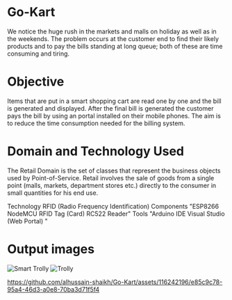 # Go-Kart
We notice the huge rush in the markets and malls on holiday as well as in the weekends. The problem occurs at the customer end to find their likely products and to pay the bills standing at long queue; both of these are time consuming and tiring.

# Objective
Items that are put in a smart shopping cart are read one by one and the bill is generated and displayed. After the final bill is generated the customer pays the bill by using an portal installed on their mobile phones. The aim is to reduce the time consumption needed for the billing system.

# Domain and Technology Used
The Retail Domain is the set of classes that represent the business objects used by Point-of-Service. 
Retail involves the sale of goods from a single point (malls, markets, department stores etc.) directly to the consumer in small quantities for his end use.

Technology	RFID (Radio Frequency Identification)
Components	"ESP8266 NodeMCU 
RFID Tag (Card)
RC522 Reader"
Tools	"Arduino IDE
Visual Studio (Web Portal)
 "

# Output images
![Smart Trolly](https://github.com/alhussain-shaikh/Go-Kart/assets/116242196/a1ea629d-f29d-4979-96bc-fbef4c1cc518)
![Trolly](https://github.com/alhussain-shaikh/Go-Kart/assets/116242196/59e34450-c0bd-4fc7-bc17-a09bba4473cd)



https://github.com/alhussain-shaikh/Go-Kart/assets/116242196/e85c9c78-95a4-46d3-a0e8-70ba3d71f5f4

